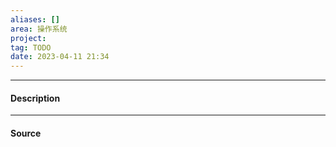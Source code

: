 ```yaml
---
aliases: []
area: 操作系统
project: 
tag: TODO
date: 2023-04-11 21:34
---
```

---
#### Description

---
#### Source
